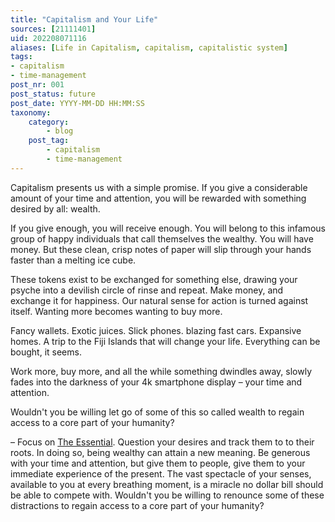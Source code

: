```yaml
---
title: "Capitalism and Your Life"
sources: [21111401]
uid: 202208071116
aliases: [Life in Capitalism, capitalism, capitalistic system]
tags: 
- capitalism
- time-management
post_nr: 001
post_status: future
post_date: YYYY-MM-DD HH:MM:SS
taxonomy:
    category:
        - blog
    post_tag:
        - capitalism
        - time-management
---
```


Capitalism presents us with a simple promise. If you give a considerable amount of your time and attention, you will be rewarded with something desired by all: wealth. 

If you give enough, you will receive enough. You will belong to this infamous group of happy individuals that call themselves the wealthy. You will have money. But these clean, crisp notes of paper will slip through your hands faster than a melting ice cube.

These tokens exist to be exchanged for something else, drawing your psyche into a devilish circle of rinse and repeat. Make money, and exchange it for happiness. Our natural sense for action is turned against itself. Wanting more becomes wanting to buy more.

Fancy wallets. Exotic juices. Slick phones. blazing fast cars. Expansive homes. A trip to the Fiji Islands that will change your life. Everything can be bought, it seems.

Work more, buy more, and all the while something dwindles away, slowly fades into the darkness of your 4k smartphone display – your time and attention.

Wouldn't you be willing let go of some of this so called wealth to regain access to a core part of your humanity?

–
Focus on [The Essential](the-essential.md). Question your desires and track them to to their roots. In doing so, being wealthy can attain a new meaning. Be generous with your time and attention, but give them to people, give them to your immediate experience of the present. The vast spectacle of your senses, available to you at every breathing moment, is a miracle no dollar bill should be able to compete with. Wouldn't you be willing to renounce some of these distractions to regain access to a core part of your humanity?
